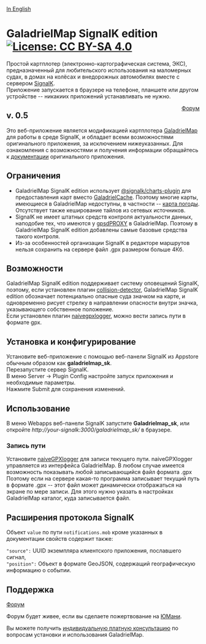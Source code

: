 [In English](https://github.com/VladimirKalachikhin/GaladrielMapSK/blob/master/README.md)  
# GaladrielMap SignalK edition[![License: CC BY-SA 4.0](https://img.shields.io/badge/License-CC%20BY--SA%204.0-lightgrey.svg)](https://creativecommons.org/licenses/by-sa/4.0/)
Простой картплотер (электронно-картографическая система, ЭКС), предназначенный для любительского использования на маломерных судах, в домах на колёсах и внедорожных автомобилях вместе с сервером [SignalK](https://signalk.org/).  
Приложение запускается в браузере на телефоне, планшете или другом устройстве -- никакиих приложений устанавливать не нужно.
<div style='float:right;'><a href='https://github.com/VladimirKalachikhin/Galadriel-map/discussions'>Форум</a>
</div>

## v. 0.5

Это веб-приложение является модификацией картплотера [GaladrielMap](https://vladimirkalachikhin.github.io/Galadriel-map/README.ru-RU) для работы в среде SignalK, и обладает всеми возможностями оригинального приложения, за исключением нижеуказанных. Для ознакомления с возможностями и получения информации обращайтесь к [документации](https://vladimirkalachikhin.github.io/Galadriel-map/README.ru-RU) оригинального приложения.

## Ограничения
* GaladrielMap SignalK edition использует [@signalk/charts-plugin](https://www.npmjs.com/package/@signalk/charts-plugin) для предоставления карт вместо [GaladrielCache](https://github.com/VladimirKalachikhin/Galadriel-cache). Поэтому многие карты, имеющиеся в GaladrielMap недоступны, в частности -- [карта погоды](http://weather.openportguide.de/index.php/en/). Отсутствует также кеширование тайлов из сетевых источников.
* SignalK не имеет штатных средств контроля актуальности данных, наподобие тех, что имеются у [gpsdPROXY](https://github.com/VladimirKalachikhin/gpsdPROXY) в GaladrielMap. Поэтому в GaladrielMap SignalK edition добавлены самые базовые средства такого контроля.
* Из-за особенностей организации SignalK в редакторе маршрутов нельзя сохранить на сервере файл .gpx размером больше 4Кб.

## Возможности
GaladrielMap SignalK edition поддерживает систему оповещений SignalK, поэтому, если установлен плагин [collision-detector](https://www.npmjs.com/package/collision-detector), GaladrielMap SignalK edition  обозначает потенциально опасные суда значком на карте, и одновременно рисует стрелку в направлении опасности внутри значка, указывающего собственное положение.  
Если установлен плагин [naivegpxlogger](https://www.npmjs.com/package/naivegpxlogger), можно вести запись пути в формате gpx. 

## Установка и конфигурирование

Установите веб-приложение с помощью веб-панели SignalK из Appstore обычным образом как **galadrielmap_sk**.  
Перезапустите сервер SignalK.  
В меню Server -> Plugin Config настройте запуск приложения и необходимые параметры.  
Нажмите Submit для сохранения изменений.

## Использование
В меню Webapps веб-панели SignalK запустите **Galadrielmap_sk**, или откройте _http://your-signalk:3000/galadrielmap_sk/_ в браузере.

### Запись пути
Установите [naiveGPXlogger](https://www.npmjs.com/package/naivegpxlogger) для записи текущего пути. naiveGPXlogger управляется из интерфейса GaladrielMap.
В любом случае имеется возможность показывать любой записывающийся файл формата .gpx Поэтому если на сервере какая-то программа записывает текущий путь в формате .gpx -- этот файл может динамически отображаться на экране по мере записи. Для этого нужно указать в настройках GaladrielMap каталог, куда записывается файл.


## Расширения протокола SignalK
Объект `value` по пути `notifications.mob` кроме указанных в документации свойств содержит также:  

`"source":` UUID экземпляра клиентского приложения, пославшего сигнал,  
`"position":` Объект в формате GeoJSON, содержащий географическую информацию о событии.



## Поддержка
[Форум](https://github.com/VladimirKalachikhin/Galadriel-map/discussions)

Форум будет живее, если вы сделаете пожертвование на [ЮМани](https://sobe.ru/na/galadrielmap).

Вы можете получить [индивидуальную платную консультацию](https://kwork.ru/training-consulting/20093293/konsultatsii-po-ustanovke-i-ispolzovaniyu-galadrielmap) по вопросам установки и использования GaladrielMap.


